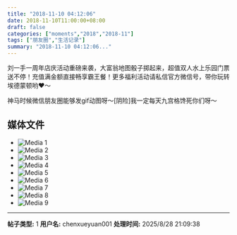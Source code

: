 ```yaml
---
title: "2018-11-10 04:12:06"
date: 2018-11-10T11:00:00+08:00
draft: false
categories: ["moments","2018","2018-11"]
tags: ["朋友圈","生活记录"]
summary: "2018-11-10 04:12:06..."
---
```


刘一手一周年店庆活动重磅来袭，大富翁地图骰子掷起来，超值双人水上乐园门票送不停！充值满金额直接畅享霸王餐！更多福利活动请私信官方微信号，带你玩转埃德蒙顿哟❤️～

神马时候微信朋友圈能够发gif动图呀～[阴险]我一定每天九宫格馋死你们呀～

## 媒体文件

- ![Media 1](/Moments/photos/2018-11-10/201811100412060.jpg)
- ![Media 2](/Moments/photos/2018-11-10/201811100412061.jpg)
- ![Media 3](/Moments/photos/2018-11-10/201811100412062.jpg)
- ![Media 4](/Moments/photos/2018-11-10/201811100412063.jpg)
- ![Media 5](/Moments/photos/2018-11-10/201811100412064.jpg)
- ![Media 6](/Moments/photos/2018-11-10/201811100412065.jpg)
- ![Media 7](/Moments/photos/2018-11-10/201811100412066.jpg)
- ![Media 8](/Moments/photos/2018-11-10/201811100412067.jpg)
- ![Media 9](/Moments/photos/2018-11-10/201811100412068.jpg)

---

**帖子类型:** 1
**用户名:** chenxueyuan001
**处理时间:** 2025/8/28 21:09:38